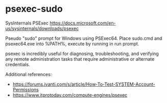 # psexec-sudo
SysInternals PSExec
https://docs.microsoft.com/en-us/sysinternals/downloads/psexec

Pseudo "sudo" prompt for Windows using PSExec64.
Place sudo.cmd and psexec64.exe into %PATH%, execute by running in run prompt.

psexec is incredibly useful for diagnosing, troubleshooting, and verifying any remote administration tasks that require administrative or alternate credentials.

Additional references:
* https://forums.ivanti.com/s/article/How-To-Test-SYSTEM-Account-Permissions
* https://www.itprotoday.com/compute-engines/psexec
